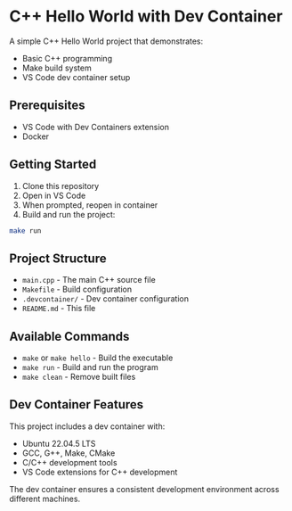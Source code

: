 # C++ Hello World with Dev Container

A simple C++ Hello World project that demonstrates:
- Basic C++ programming
- Make build system
- VS Code dev container setup

## Prerequisites

- VS Code with Dev Containers extension
- Docker

## Getting Started

1. Clone this repository
2. Open in VS Code
3. When prompted, reopen in container
4. Build and run the project:

```bash
make run
```

## Project Structure

- `main.cpp` - The main C++ source file
- `Makefile` - Build configuration
- `.devcontainer/` - Dev container configuration
- `README.md` - This file

## Available Commands

- `make` or `make hello` - Build the executable
- `make run` - Build and run the program
- `make clean` - Remove built files

## Dev Container Features

This project includes a dev container with:
- Ubuntu 22.04.5 LTS
- GCC, G++, Make, CMake
- C/C++ development tools
- VS Code extensions for C++ development

The dev container ensures a consistent development environment across different machines.
